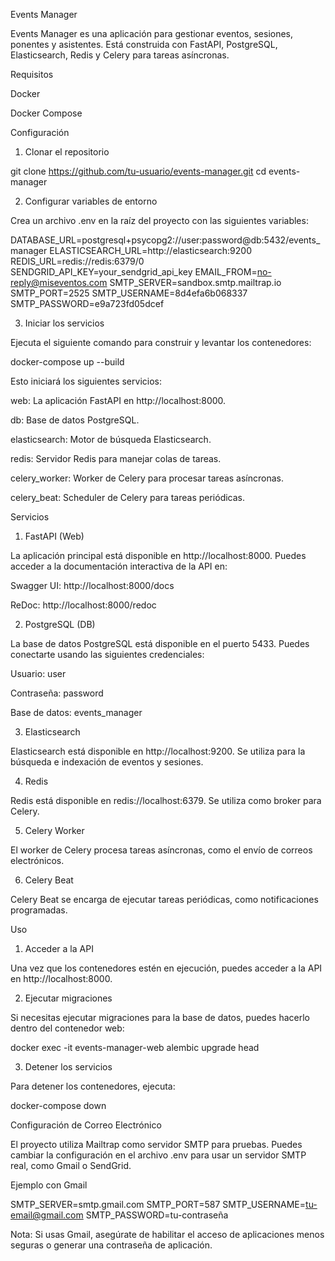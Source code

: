 Events Manager

Events Manager es una aplicación para gestionar eventos, sesiones, ponentes y asistentes. Está construida con FastAPI, PostgreSQL, Elasticsearch, Redis y Celery para tareas asíncronas.

Requisitos

Docker

Docker Compose

Configuración

1. Clonar el repositorio

git clone https://github.com/tu-usuario/events-manager.git
cd events-manager

2. Configurar variables de entorno

Crea un archivo .env en la raíz del proyecto con las siguientes variables:

DATABASE_URL=postgresql+psycopg2://user:password@db:5432/events_manager
ELASTICSEARCH_URL=http://elasticsearch:9200
REDIS_URL=redis://redis:6379/0
SENDGRID_API_KEY=your_sendgrid_api_key
EMAIL_FROM=no-reply@miseventos.com
SMTP_SERVER=sandbox.smtp.mailtrap.io
SMTP_PORT=2525
SMTP_USERNAME=8d4efa6b068337
SMTP_PASSWORD=e9a723fd05dcef

3. Iniciar los servicios

Ejecuta el siguiente comando para construir y levantar los contenedores:

docker-compose up --build

Esto iniciará los siguientes servicios:

web: La aplicación FastAPI en http://localhost:8000.

db: Base de datos PostgreSQL.

elasticsearch: Motor de búsqueda Elasticsearch.

redis: Servidor Redis para manejar colas de tareas.

celery_worker: Worker de Celery para procesar tareas asíncronas.

celery_beat: Scheduler de Celery para tareas periódicas.

Servicios

1. FastAPI (Web)

La aplicación principal está disponible en http://localhost:8000. Puedes acceder a la documentación interactiva de la API en:

Swagger UI: http://localhost:8000/docs

ReDoc: http://localhost:8000/redoc

2. PostgreSQL (DB)

La base de datos PostgreSQL está disponible en el puerto 5433. Puedes conectarte usando las siguientes credenciales:

Usuario: user

Contraseña: password

Base de datos: events_manager

3. Elasticsearch

Elasticsearch está disponible en http://localhost:9200. Se utiliza para la búsqueda e indexación de eventos y sesiones.

4. Redis

Redis está disponible en redis://localhost:6379. Se utiliza como broker para Celery.

5. Celery Worker

El worker de Celery procesa tareas asíncronas, como el envío de correos electrónicos.

6. Celery Beat

Celery Beat se encarga de ejecutar tareas periódicas, como notificaciones programadas.

Uso

1. Acceder a la API

Una vez que los contenedores estén en ejecución, puedes acceder a la API en http://localhost:8000.

2. Ejecutar migraciones

Si necesitas ejecutar migraciones para la base de datos, puedes hacerlo dentro del contenedor web:

docker exec -it events-manager-web alembic upgrade head

3. Detener los servicios

Para detener los contenedores, ejecuta:

docker-compose down


Configuración de Correo Electrónico

El proyecto utiliza Mailtrap como servidor SMTP para pruebas. Puedes cambiar la configuración en el archivo .env para usar un servidor SMTP real, como Gmail o SendGrid.

Ejemplo con Gmail

SMTP_SERVER=smtp.gmail.com
SMTP_PORT=587
SMTP_USERNAME=tu-email@gmail.com
SMTP_PASSWORD=tu-contraseña

Nota: Si usas Gmail, asegúrate de habilitar el acceso de aplicaciones menos seguras o generar una contraseña de aplicación.
